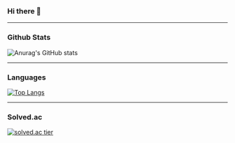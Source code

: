 ### Hi there 👋

<!--
**SeongjaePark/SeongjaePark** is a ✨ _special_ ✨ repository because its `README.md` (this file) appears on your GitHub profile.

Here are some ideas to get you started:

- 🔭 I’m currently working on node.js, NestJS
- 🌱 I’m currently learning ... Django, JavaScript, node.js, TypeScript, NestJS
- 👯 I’m looking to collaborate on ... Server Team
- 🤔 I’m looking for help with ...
- 📫 How to reach me: gndan4@gmail.com
-->

---

### Github Stats

![Anurag's GitHub stats](https://github-readme-stats.vercel.app/api?username=SeongjaePark&count_private=true)

---

### Languages

[![Top Langs](https://github-readme-stats.vercel.app/api/top-langs/?username=SeongjaePark&layout=compact)](https://github.com/anuraghazra/github-readme-stats)

---

### Solved.ac

[![solved.ac tier](http://mazassumnida.wtf/api/generate_badge?boj=gndan4)](https://solved.ac/gndan4)

